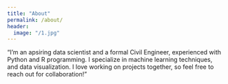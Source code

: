 ```yaml
---
title: "About"
permalink: /about/
header:
  image: "/1.jpg"
---
```


“I’m an apsiring data scientist and a formal Civil Engineer, experienced with Python and R programming. I specialize in machine learning techniques, and data visualization. I love working on projects together, so feel free to reach out for collaboration!”
